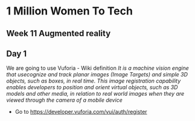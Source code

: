 
# 1 Million Women To Tech 

## Week 11 Augmented reality

## Day 1
We are going to use Vuforia -  Wiki definition *It is a machine vision engine that usecognize and track planar images (Image Targets) and simple 3D objects, such as boxes, in real time. This image registration capability enables developers to position and orient virtual objects, such as 3D models and other media, in relation to real world images when they are viewed through the camera of a mobile device*
* Go to https://developer.vuforia.com/vui/auth/register
